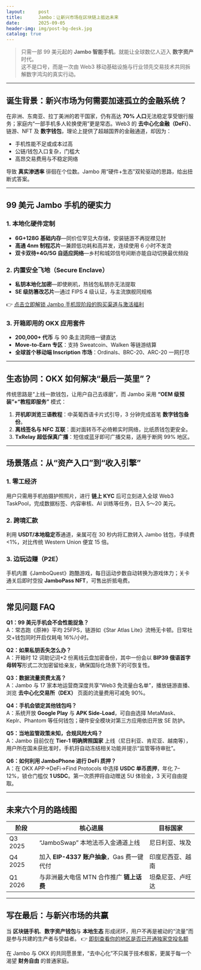```yaml
---
layout:     post
title:      Jambo：让新兴市场在区块链上抵达未来
date:       2025-09-05
header-img: img/post-bg-desk.jpg
catalog: true
---
```


> 只需一部 99 美元起的 **Jambo 智能手机**，就能让全球数亿人迈入 **数字资产** 时代。  
> 这不是口号，而是一次由 Web3 移动基础设施与行业领先交易技术共同拆解数字鸿沟的真实行动。

---

## 诞生背景：新兴市场为何需要加速孤立的金融系统？

在非洲、东南亚、拉丁美洲的若干国家，仍有高达 **70% 人口**无法稳定享受银行服务；家庭内“一部手机多人轮换使用”更是常态。Web3 的 **去中心化金融（DeFi）**、链游、NFT 及 **数字钱包**，理论上提供了超越国界的金融通道，却因为：

- 手机性能不足或成本过高  
- 公链/钱包入口复杂，门槛大  
- 高昂交易费用与不稳定网络  

导致 **真实渗透率** 徘徊在个位数。Jambo 用“硬件+生态”双轮驱动的思路，给出扭断式答案。

---

## 99 美元 Jambo 手机的硬实力

### 1. 本地化硬件定制
- **6G+128G 基础内存**—同价位罕见大存储，安装链游不再捉襟见肘  
- **高通 4nm 制程芯片**—兼顾低功耗和高并发，连续使用 6 小时不发烫  
- **双卡双待+4G/5G 自适应网络**—乡村和城郊信号间断亦能自动切换最优频段  

### 2. 内置安全飞地（Secure Enclave）
- **私钥本地化加密**—即使刷机，热钱包私钥亦无法提取  
- **SE 级防篡改芯片**—通过 FIPS 4 级认证，与主流旗舰同规格  

👉 [点击立即解锁 Jambo 手机现阶段的购买渠道与激活福利](https://okxdog.com/)

### 3. 开箱即用的 OKX 应用套件
- **200,000+ 代币** 与 90 条主流网络一键直达  
- **Move-to-Earn 专区**：支持 Sweatcoin、Walken 等链游结算  
- **全球首个移动端 Inscription 市场**：Ordinals、BRC-20、ARC-20 一网打尽  

---

## 生态协同：OKX 如何解决“最后一英里”？

传统思路是“上线一款钱包，让用户自己去琢磨”，而 Jambo 采用 **“OEM 级预装”+“教程即服务”** 模式：

1. **开机即浏览三语教程**：中英葡西语卡片式引导，3 分钟完成首笔 **数字钱包备份**。  
2. **离线签名与 NFC 互联**：面对面转币不必倚赖实时网络，比纸质钱包更安全。  
3. **TxRelay 超低保真广播**：短信或蓝牙即可广播交易，适用于断网 99% 地区。  

---

## 场景落点：从“资产入口”到“收入引擎”

### 1. **零工经济**  
用户只需用手机拍摄护照照片，进行 **链上 KYC** 后可立刻进入全球 Web3 TaskPool，完成数据标签、内容审核、AI 训练等任务，日入 5～20 美元。  
### 2. **跨境汇款**  
利用 **USDT/本地稳定币**通道，亲属可在 30 秒内将汇款转入 Jambo 钱包，手续费 <1%，对比传统 Western Union 便宜 15 倍。  
### 3. **边玩边赚（P2E）**  
手机内置《JamboQuest》跑酷游戏，每日运动步数自动转换为游戏体力；关卡通关后即时空投 **JamboPass NFT**，可售出折抵电费。

---

## 常见问题 FAQ

**Q1：99 美元手机会不会性能捉急？**  
A：常态跑《原神》平均 25FPS，链游如《Star Atlas Lite》流畅无卡顿。日常社交+钱包同时开启仅耗电 16%/小时。

**Q2：如果私钥丢失怎么办？**  
A：开箱时 12 词助记词+2 份离线云盘加密备份，其中一份会以 **BIP39 俄语首字母转写**形式二次加密留给亲友，确保国际化场景下的可恢复性。

**Q3：数据流量资费太高？**  
A：Jambo 与 17 家本地运营商深度共享“Web3 免流量白名单”，播放链游直播、浏览 **去中心化交易所（DEX）** 页面的流量费用可减免 90%。

**Q4：手机会锁定其他钱包吗？**  
A：系统开放 **Google Play** 与 **APK Side-Load**，可自由选择 MetaMask、Keplr、Phantom 等任何钱包；硬件安全模块对第三方应用依旧开放 SE 防护。

**Q5：当地监管政策未知，合规风险大吗？**  
A：Jambo 目前仅在 **Tier-1 明确牌照国家** 上线（尼日利亚、肯尼亚、越南等），用户所在国未获批准时，手机将自动冻结相关功能并提示“监管等待审批”。

**Q6：如何利用 JamboPhone 进行 DeFi 质押？**  
A：在 OKX APP→DeFi→Find Protocols 中选择 **USDC 单币质押**，年化 7–12%，锁仓门槛仅 **1 USDC**。第一次质押将自动赠送 5U 体验金，3 天可自由提取。

---

## 未来六个月的路线图

| 阶段 | 核心进展 | 目标国家 |
|------|----------|----------|
| Q3 2025 | “JamboSwap” 本地法币入金通道上线 | 尼日利亚、埃及 |
| Q4 2025 | 加入 **EIP-4337 账户抽象**，Gas 费一键代付 | 印度尼西亚、越南 |
| Q1 2026 | 与非洲最大电信 MTN 合作推广 **链上话费** | 坦桑尼亚、卢旺达 |

---

## 写在最后：与新兴市场的共赢

当 **区块链手机**、**数字资产钱包**与 **本地生态** 形成闭环，用户不再是被动的“流量”而是参与共建的生产者与受益者。 👉 [即刻查看你的地区是否已开通独家空投名额](https://okxdog.com/)  

在 Jambo 与 OKX 的共同愿景里，“去中心化”不只属于技术极客，更属于每一个渴望 **财务自由** 的普通家庭。